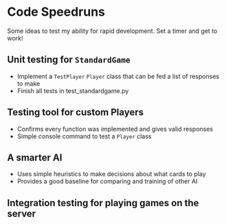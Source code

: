 # Code Speedruns

Some ideas to test my ability for rapid development. Set a timer and get to
work!

## Unit testing for `StandardGame`

- Implement a `TestPlayer` `Player` class that can be fed a list of responses to
  make
- Finish all tests in test\_standardgame.py

## Testing tool for custom Players

- Confirms every function was implemented and gives valid responses 
- Simple console command to test a `Player` class

## A smarter AI

- Uses simple heuristics to make decisions about what cards to play
- Provides a good baseline for comparing and training of other AI

## Integration testing for playing games on the server
